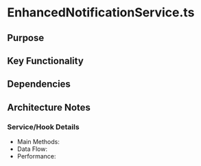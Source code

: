 # EnhancedNotificationService.ts

## Purpose

## Key Functionality

## Dependencies

## Architecture Notes

### Service/Hook Details
- Main Methods: 
- Data Flow: 
- Performance: 
